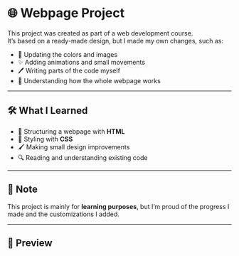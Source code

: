 # 🌐 Webpage Project

This project was created as part of a web development course.  
It’s based on a ready-made design, but I made my own changes, such as:

- 🎨 Updating the colors and images  
- ✨ Adding animations and small movements  
- 🖊️ Writing parts of the code myself  
- 🧩 Understanding how the whole webpage works  

---

## 🛠️ What I Learned
- 📄 Structuring a webpage with **HTML**  
- 🎨 Styling with **CSS**  
- 🖌️ Making small design improvements  
- 🔍 Reading and understanding existing code  

---

## 📌 Note
This project is mainly for **learning purposes**, but I’m proud of the progress I made and the customizations I added.

---

## 🚀 Preview

